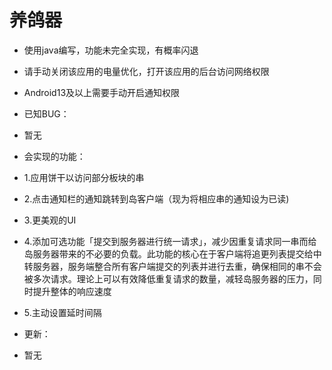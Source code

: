 # 养鸽器

- 使用java编写，功能未完全实现，有概率闪退

- 请手动关闭该应用的电量优化，打开该应用的后台访问网络权限

- Android13及以上需要手动开启通知权限

- 已知BUG：

 - 暂无

- 会实现的功能：

 - 1.应用饼干以访问部分板块的串

 - 2.点击通知栏的通知跳转到岛客户端（现为将相应串的通知设为已读)

 - 3.更美观的UI

 - 4.添加可选功能「提交到服务器进行统一请求」，减少因重复请求同一串而给岛服务器带来的不必要的负载。此功能的核心在于客户端将追更列表提交给中转服务器，服务端整合所有客户端提交的列表并进行去重，确保相同的串不会被多次请求。理论上可以有效降低重复请求的数量，减轻岛服务器的压力，同时提升整体的响应速度

 - 5.主动设置延时间隔

- 更新：

 - 暂无

